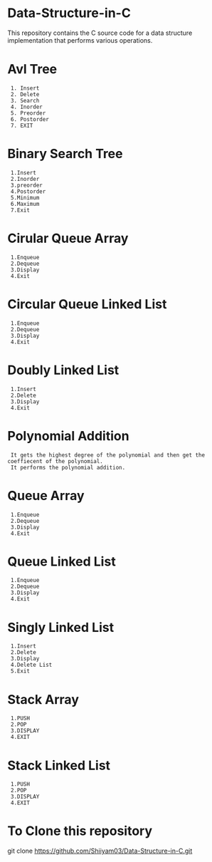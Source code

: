 # Data-Structure-in-C
 This repository contains the C source code for a data structure implementation that performs various operations.
 
# Avl Tree
     1. Insert
     2. Delete
     3. Search
     4. Inorder
     5. Preorder
     6. Postorder
     7. EXIT
     
# Binary Search Tree
     1.Insert
     2.Inorder
     3.preorder
     4.Postorder
     5.Minimum
     6.Maximum
     7.Exit

# Cirular Queue Array
     1.Enqueue
     2.Dequeue
     3.Display
     4.Exit

# Circular Queue Linked List
     1.Enqueue
     2.Dequeue
     3.Display
     4.Exit

# Doubly Linked List
     1.Insert
     2.Delete
     3.Display
     4.Exit

# Polynomial Addition
     It gets the highest degree of the polynomial and then get the coeffiecent of the polynomial.
     It performs the polynomial addition.
      
# Queue Array
     1.Enqueue
     2.Dequeue
     3.Display
     4.Exit

# Queue Linked List
     1.Enqueue
     2.Dequeue
     3.Display
     4.Exit

# Singly Linked List
     1.Insert
     2.Delete
     3.Display
     4.Delete List
     5.Exit

# Stack Array
     1.PUSH
     2.POP
     3.DISPLAY
     4.EXIT

# Stack Linked List
     1.PUSH
     2.POP
     3.DISPLAY
     4.EXIT

# To Clone this repository
git clone https://github.com/Shiiyam03/Data-Structure-in-C.git

